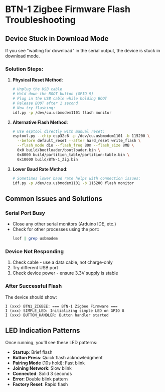 # BTN-1 Zigbee Firmware Flash Troubleshooting

## Device Stuck in Download Mode

If you see "waiting for download" in the serial output, the device is stuck in download mode.

### Solution Steps:

1. **Physical Reset Method**:
   ```bash
   # Unplug the USB cable
   # Hold down the BOOT button (GPIO 9)
   # Plug in the USB cable while holding BOOT
   # Release BOOT after 1 second
   # Now try flashing:
   idf.py -p /dev/cu.usbmodem1101 flash monitor
   ```

2. **Alternative Flash Method**:
   ```bash
   # Use esptool directly with manual reset:
   esptool.py --chip esp32c6 -p /dev/cu.usbmodem1101 -b 115200 \
     --before default_reset --after hard_reset write_flash \
     --flash_mode dio --flash_freq 80m --flash_size 8MB \
     0x0 build/bootloader/bootloader.bin \
     0x8000 build/partition_table/partition-table.bin \
     0x10000 build/BTN-1_Zig.bin
   ```

3. **Lower Baud Rate Method**:
   ```bash
   # Sometimes lower baud rate helps with connection issues:
   idf.py -p /dev/cu.usbmodem1101 -b 115200 flash monitor
   ```

## Common Issues and Solutions

### Serial Port Busy
- Close any other serial monitors (Arduino IDE, etc.)
- Check for other processes using the port:
  ```bash
  lsof | grep usbmodem
  ```

### Device Not Responding
1. Check cable - use a data cable, not charge-only
2. Try different USB port
3. Check device power - ensure 3.3V supply is stable

### After Successful Flash

The device should show:
```
I (xxx) BTN1_ZIGBEE: === BTN-1 Zigbee Firmware ===
I (xxx) SIMPLE_LED: Initializing simple LED on GPIO 8
I (xxx) BUTTON_HANDLER: Button handler started
```

## LED Indication Patterns

Once running, you'll see these LED patterns:
- **Startup**: Brief flash
- **Button Press**: Quick flash acknowledgment
- **Pairing Mode** (10s hold): Fast blink
- **Joining Network**: Slow blink
- **Connected**: Solid 3 seconds
- **Error**: Double blink pattern
- **Factory Reset**: Rapid flash